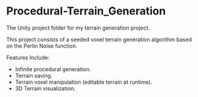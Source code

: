 # Procedural-Terrain_Generation
 The Unity project folder for my terrain generation project.
 
 This project consists of a seeded voxel terrain generation algorithm based on the Perlin Noise function.
 
 Features Include:
 - Infinite procedural generation.
 - Terrain saving.
 - Terrain voxel manipulation (editable terrain at runtime).
 - 3D Terrain visualization.
 
